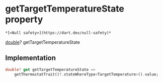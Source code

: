


# getTargetTemperatureState property




    *[<Null safety>](https://dart.dev/null-safety)*




[double](https://api.flutter.dev/flutter/dart-core/double-class.html)? getTargetTemperatureState
  







## Implementation

```dart
double? get getTargetTemperatureState =>
    getThermostatTrait()?.stateWhereType<TargetTemperature>().value;
```








